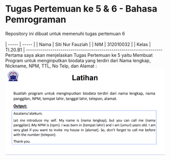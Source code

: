 # Tugas Pertemuan ke 5 & 6 - Bahasa Pemrograman
Repository ini dibuat untuk memenuhi tugas pertemuan 6 <br><br>
| ----- | ----- |
| Nama | Siti Nur Fauziah |
| NIM | 312010032 |
| Kelas | TI.20.B1 |
-------------------------------------------------------------------<br>
Pertama saya akan menjelaskan Tugas Pertemuan ke 5 yaitu Membuat Program untuk menginputkan biodata yang terdiri dari Nama lengkap, Nickname, NPM, TTL, No Telp, dan Alamat :
![Tugas5](Foto/Latihan5.PNG)<br>
